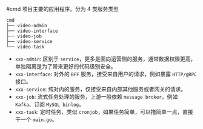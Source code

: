 #cmd
项目主要的应用程序。分为 4 类服务类型

```
cmd
├── video-admin
├── video-interface
├── video-job
├── video-service
└── video-task
```

- `xxx-admin`: 区别于 `service`，更多是面向运营侧的服务，通常数据权限更高，单独隔离是为了带来更好的代码级别安全。
- `xxx-interface`: 对外的 `BFF` 服务，接受来自用户的请求，例如暴露 `HTTP/gRPC` 接口。
- `xxx-service`: 纯对内的服务，仅接受来自内部其他服务或者网关的请求。
- `xxx-job`: 流式任务处理的服务，上游一般依赖 `message broker`，例如 `Kafka`、订阅 `MySQL binlog`。
- `xxx-task`: 定时任务，类似 `cronjob`，如果任务简单，可以撸简单一点，直接干一个 `main.go`。

